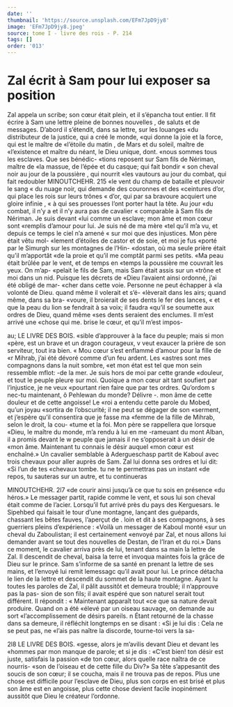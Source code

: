 ```yaml
---
date: ''
thumbnail: 'https://source.unsplash.com/EFm7JpD9jy8'
image: 'EFm7JpD9jy8.jpeg'
source: tome I - livre des rois - P. 214
tags: []
order: '013'
---
```


# Zal écrit à Sam pour lui exposer sa position

Zal appela un scribe; son cœur était plein, et il s’épancha tout entier. Il fit écrire à Sam une lettre
pleine de bonnes nouvelles , de saluts et de messages. D’abord il s’étendit, dans sa lettre, sur les louanges
«du distributeur de la justice, qui a créé le monde, «qui donne la joie et la force, qui est le maître de «l’étoile du matin , de Mars et du soleil, maître de «l’existence et maître du néant, le Dieu unique, dont. «nous sommes tous les esclaves. Que ses bénédic- «tions reposent sur Sam fils de Nériman, maître de «la massue, de l’épée et du casque; qui fait bondir
« son cheval noir au jour de la poussière , qui nourrit «les vautours au jour du combat, qui fait redoubler
MINOUTCHEHR. 215 «le vent du champ de bataille et pleuvoir le sang
« du nuage noir, qui demande des couronnes et des «ceintures d’or, qui place les rois sur leurs trônes
« d’or, qui par sa bravoure acquiert une gloire infinie ,
« à qui ses prouesses l’ont porter haut la tête. Au jour
«du combat, il n’y a et il n’y aura pas de cavalier
« comparable à Sam fils de Nériman. Je suis devant «lui comme un esclave; mon âme et mon cœur sont «remplis d’amour pour lui. Je suis né de ma mère
«tel qu’il m’a vu, et depuis ce temps le ciel n’a amené
« sur moi que des injustices. Mon père était vêtu mol- «lement d’étoiles de castor et de soie, et moi je fus «porté par le Simurgh sur les montagnes de l’Hin- «dostan, où ma seule prière était qu’il m’apportât
«de la proie et qu’il me comptât parmi ses petits. «Ma peau était brûlée par le vent, et de temps en
«temps la poussière me couvrait les yeux. On m’ap- «pelait le fils de Sam, mais Sam était assis sur un «trône et moi dans un nid. Puisque les décrets de «Dieu l’avaient ainsi ordonné, j’ai été obligé de mar-
«cher dans cette voie. Personne ne peut échapper à
«la volonté de Dieu. quand même il volerait et s’é- «lèverait dans les airs; quand même, dans sa bra- «voure, il broierait de ses dents le fer des lances, « et que la peau du lion se fendrait à sa voix; il faudra «qu’il se soumette aux ordres de Dieu, quand même
«ses dents seraient des enclumes. Il m’est arrivé une «chose qui me. brise le cœur, et qu’il m’est impos-

au; LE LIVRE DES BOIS.
«sible d’approuver à la face du peuple; mais si mon
«père, est un brave et un dragon courageux,
v veut exaucer la prière de son serviteur, tout ira bien. « Mou cœur s’est enflammé d’amour pour la fille de
«r Mihrab, j’ai été dévoré comme d’un feu ardent. Les
«astres sont mes compagnons dans la nuit sombre,
«et mon état est tel que mon sein ressemble mflot:
-de la mer. Je suis hors de moi par cette grande
«douleur, et tout le peuple pleure sur moi. Quoique a mon cœur ait tant soufiert par l’injustice, je ne veux
«pourtant rien faire que par tes ordres. Qu’ordom
s nec-tu maintenant, ô Pehlewan du monde? Délivre
-. mon âme de cette douleur et de cette angoisse! Le
«roi a entendu cette parole du Mobed, qu’un joyau
«sortira de l’obscurité; il ne peut se dégager de son
«serment, et j’espère qu’il consentira que je fasse ma
«femme de la fille de Mihrab, selon le droit, la cou-
«tume et la foi. Mon père se rappellera que lorsque
«Dieu, le maître du monde, m’a rendu à lui en me
-rameuant du mont Alban, il a promis devant le w peuple que jamais il ne s’opposerait à un désir de
«mon âme. Maintenant tu connais le désir auquel «mon cœur est enchaîné.»
Un cavalier semblable à Adergueschasp partit de Kaboul avec trois chevaux pour aller auprès de Sam. Zal lui donna ses ordres et lui dit: «Si l’un de tes «chevaux tombe. tu ne te permettras pas un instant «de repos, tu sauteras sur un autre, et tu continueras

MlNOUTCHEHR. 2l7 «de courir ainsi jusqu’à ce que tu sois en présence
«du héros.» Le messager partit, rapide comme le vent, et sous lui son cheval était comme de l’acier. Lorsqu’il fut arrivé près du pays des Kerguesars. le Sipehbed qui faisait le tour d’une montagne, lançant des guépards, chassant les bêtes fauves, l’aperçut de
. loin et dit à ses compagnons, à ses guerriers pleins d’expérience : «Voilà un messager de Kaboul monté
«sur un cheval du Zaboulistan; il est certainement «envoyé par Zal, et nous allons lui demander avant
se tout des nouvelles de Destan, de l’Iran et du roi.»
Dans ce moment, le cavalier arriva près de lui, tenant dans sa main la lettre de Zal. Il descendit de cheval, baisa la terre et invoqua maintes fois la grâce de Dieu sur le prince. Sam s’informe de sa santé en prenant la lettre de ses mains, et l’envoyé lui remit lemessagc qu’il avait pour lui. Le prince détacha le
lien de la lettre et descendit du sommet de la haute montagne. Ayant lu toutes les paroles de Zal, il pâlit
aussitôt et demeura troublé; il n’approuve pas la pas- sion de son fils; il avait espéré que son naturel serait tout différent. Il répondit : « Maintenant apparaît tout
«ce que sa nature devait produire. Quand on a été «élevé par un oiseau sauvage, on demande au sort «l’accomplissement de désirs pareils. n Étant retourné
de la chasse dans sa demeure, il réfléchit longtemps
en se disant : «Si je lui dis : Cela ne se peut pas, ne «l’ais pas naître la discorde, tourne-toi vers la sa-

2l8 LE LIVRE DES BOIS.
«gesse, alors je m’avilis devant Dieu et devant les
«hommes par mon manque de parole; et si je dis : «C’est bien! ton désir est juste, satisfais la passion
«de ton cœur, alors quelle race naîtra de ce nourris-
«son de l’oiseau et de cette fille du Div?» Sa tête s’appesantit des soucis de son cœur; il se coucha, mais il ne trouva pas de repos. Plus une chose est difficile pour l’esclave de Dieu, plus son corps en
est brisé et plus son âme est en angoisse, plus cette chose devient facile inopinément aussitôt que Dieu le créateur l’ordonne.
